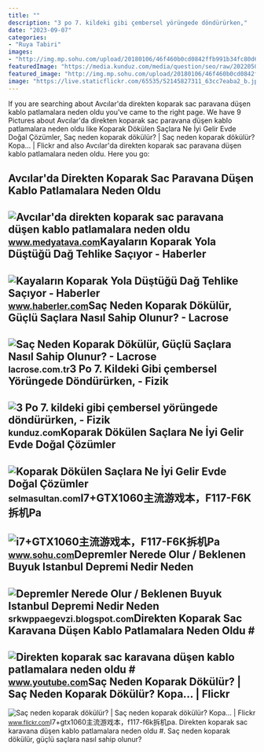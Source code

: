 ```yaml
---
title: ""
description: "3 po 7. kildeki gibi çembersel yörüngede döndürürken,"
date: "2023-09-07"
categories:
- "Ruya Tabiri"
images:
- "http://img.mp.sohu.com/upload/20180106/46f460b0cd0842ffb991b34fc80d6ef6_th.png"
featuredImage: "https://media.kunduz.com/media/question/seo/raw/20220503111934154512-1118712_gRe9WREEs.jpeg?h=512"
featured_image: "http://img.mp.sohu.com/upload/20180106/46f460b0cd0842ffb991b34fc80d6ef6_th.png"
image: "https://live.staticflickr.com/65535/52145827311_63cc7eaba2_b.jpg"
---
```


If you are searching about Avcılar'da direkten koparak sac paravana düşen kablo patlamalara neden oldu you've came to the right page. We have 9 Pictures about Avcılar'da direkten koparak sac paravana düşen kablo patlamalara neden oldu like Koparak Dökülen Saçlara Ne İyi Gelir Evde Doğal Çözümler, Saç neden koparak dökülür? | Saç neden koparak dökülür? Kopa… | Flickr and also Avcılar'da direkten koparak sac paravana düşen kablo patlamalara neden oldu. Here you go:

Avcılar'da Direkten Koparak Sac Paravana Düşen Kablo Patlamalara Neden Oldu
---------------------------------------------------------------------------

 ![Avcılar'da direkten koparak sac paravana düşen kablo patlamalara neden oldu](https://img.medyatava.com/rcman/Cw1280h720q95gc/storage/files/images/2022/03/16/patlamakapak-ivdV_cover.jpg) <small>www.medyatava.com</small>Kayaların Koparak Yola Düştüğü Dağ Tehlike Saçıyor - Haberler
-------------------------------------------------------------

 ![Kayaların Koparak Yola Düştüğü Dağ Tehlike Saçıyor - Haberler](https://i.hbrcdn.com/haber/2019/04/06/kayalarin-koparak-yola-dustugu-dag-tehlike-sa-11922712_amp.jpg) <small>www.haberler.com</small>Saç Neden Koparak Dökülür, Güçlü Saçlara Nasıl Sahip Olunur? - Lacrose
----------------------------------------------------------------------

 ![Saç Neden Koparak Dökülür, Güçlü Saçlara Nasıl Sahip Olunur? - Lacrose](http://lacrose.com.tr/Uploads/Products/sac-neden-koparak-dokulur-guclu-saclara-nasil-sahip-olunur-5-09-2021-22-37-54.jpg) <small>lacrose.com.tr</small>3 Po 7. Kildeki Gibi çembersel Yörüngede Döndürürken, - Fizik
-------------------------------------------------------------

 ![3 Po 7. kildeki gibi çembersel yörüngede döndürürken, - Fizik](https://media.kunduz.com/media/question/seo/raw/20220503111934154512-1118712_gRe9WREEs.jpeg?h=512) <small>kunduz.com</small>Koparak Dökülen Saçlara Ne İyi Gelir Evde Doğal Çözümler
--------------------------------------------------------

 ![Koparak Dökülen Saçlara Ne İyi Gelir Evde Doğal Çözümler](https://selmasultan.com/wp-content/uploads/2020/12/selmasultan-koparak-dokulen-saclar-nedir-neden-olur-maske-tarifleri.jpg) <small>selmasultan.com</small>I7+GTX1060主流游戏本，F117-F6K拆机Pa
----------------------------

 ![i7+GTX1060主流游戏本，F117-F6K拆机Pa](http://img.mp.sohu.com/upload/20180106/46f460b0cd0842ffb991b34fc80d6ef6_th.png) <small>www.sohu.com</small>Depremler Nerede Olur / Beklenen Buyuk Istanbul Depremi Nedir Neden
-------------------------------------------------------------------

 ![Depremler Nerede Olur / Beklenen Buyuk Istanbul Depremi Nedir Neden](https://lh3.googleusercontent.com/blogger_img_proxy/ALY8t1s-bX8tkND_-7cXwYeXg9-HuuMai0D_w4w6QRAZahay2rQphk51CMiFh1vf2CnWJ388aJLwpl5wdUJkRUrIMX1DGCg3t-GQIvGnuBesUTBIjbT8Ja4N0bOL7O1ppnmQ=w1200-h630-p-k-no-nu) <small>srkwppaegevzi.blogspot.com</small>Direkten Koparak Sac Karavana Düşen Kablo Patlamalara Neden Oldu #
------------------------------------------------------------------

 ![Direkten koparak sac karavana düşen kablo patlamalara neden oldu #](https://i.ytimg.com/vi/WPSCwS6Lg5c/maxres2.jpg?sqp=-oaymwEoCIAKENAF8quKqQMcGADwAQH4AZQDgALQBYoCDAgAEAEYfyATKBQwDw==&rs=AOn4CLDccphATRSsqwN0IzqXhvjvFoac-A) <small>www.youtube.com</small>Saç Neden Koparak Dökülür? | Saç Neden Koparak Dökülür? Kopa… | Flickr
----------------------------------------------------------------------

 ![Saç neden koparak dökülür? | Saç neden koparak dökülür? Kopa… | Flickr](https://live.staticflickr.com/65535/52145827311_63cc7eaba2_b.jpg) <small>www.flickr.com</small>I7+gtx1060主流游戏本，f117-f6k拆机pa. Direkten koparak sac karavana düşen kablo patlamalara neden oldu #. Saç neden koparak dökülür, güçlü saçlara nasıl sahip olunur?
